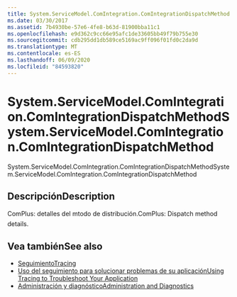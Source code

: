 ```yaml
---
title: System.ServiceModel.ComIntegration.ComIntegrationDispatchMethod
ms.date: 03/30/2017
ms.assetid: 7b4930be-57e6-4fe8-b63d-81900bba11c1
ms.openlocfilehash: e9d362c9cc66e95afc1de33605bb49f79b755e30
ms.sourcegitcommit: cdb295dd1db589ce5169ac9ff096f01fd0c2da9d
ms.translationtype: MT
ms.contentlocale: es-ES
ms.lasthandoff: 06/09/2020
ms.locfileid: "84593820"
---
```

# <a name="systemservicemodelcomintegrationcomintegrationdispatchmethod"></a><span data-ttu-id="017e5-102">System.ServiceModel.ComIntegration.ComIntegrationDispatchMethod</span><span class="sxs-lookup"><span data-stu-id="017e5-102">System.ServiceModel.ComIntegration.ComIntegrationDispatchMethod</span></span>
<span data-ttu-id="017e5-103">System.ServiceModel.ComIntegration.ComIntegrationDispatchMethod</span><span class="sxs-lookup"><span data-stu-id="017e5-103">System.ServiceModel.ComIntegration.ComIntegrationDispatchMethod</span></span>  
  
## <a name="description"></a><span data-ttu-id="017e5-104">Descripción</span><span class="sxs-lookup"><span data-stu-id="017e5-104">Description</span></span>  
 <span data-ttu-id="017e5-105">ComPlus: detalles del mtodo de distribución.</span><span class="sxs-lookup"><span data-stu-id="017e5-105">ComPlus: Dispatch method details.</span></span>  
  
## <a name="see-also"></a><span data-ttu-id="017e5-106">Vea también</span><span class="sxs-lookup"><span data-stu-id="017e5-106">See also</span></span>

- [<span data-ttu-id="017e5-107">Seguimiento</span><span class="sxs-lookup"><span data-stu-id="017e5-107">Tracing</span></span>](index.md)
- [<span data-ttu-id="017e5-108">Uso del seguimiento para solucionar problemas de su aplicación</span><span class="sxs-lookup"><span data-stu-id="017e5-108">Using Tracing to Troubleshoot Your Application</span></span>](using-tracing-to-troubleshoot-your-application.md)
- [<span data-ttu-id="017e5-109">Administración y diagnóstico</span><span class="sxs-lookup"><span data-stu-id="017e5-109">Administration and Diagnostics</span></span>](../index.md)
